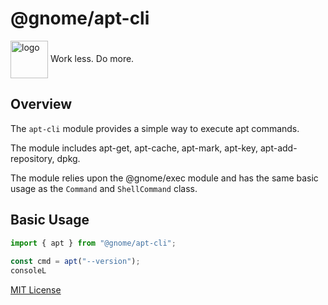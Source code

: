 # @gnome/apt-cli

<div height=30" vertical-align="top">
<image src="https://raw.githubusercontent.com/gnomejs/gnomejs/main/assets/icon.png"
    alt="logo" width="60" valign="middle" />
<span>Work less. Do more. </span>
</div>

## Overview

The `apt-cli` module provides a simple way to execute
apt commands.

The module includes apt-get, apt-cache, apt-mark, apt-key,
apt-add-repository, dpkg.

The module relies upon the @gnome/exec module and
has the same basic usage as the `Command` and `ShellCommand` class.

## Basic Usage

```typescript
import { apt } from "@gnome/apt-cli";
 
const cmd = apt("--version");
consoleL

```

[MIT License](./LICENSE.md)

